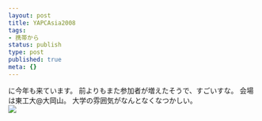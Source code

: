 ```yaml
---
layout: post
title: YAPCAsia2008
tags:
- 携帯から
status: publish
type: post
published: true
meta: {}
---
```

<div class="caption">に今年も来ています。
前よりもまた参加者が増えたそうで、すごいすな。
会場は東工大@大岡山。
大学の雰囲気がなんとなくなつかしい。</div>
<div class="photo"><img src="http://wo.skr.jp/images/uploads/080515_1427~0001.jpg" /></div>
